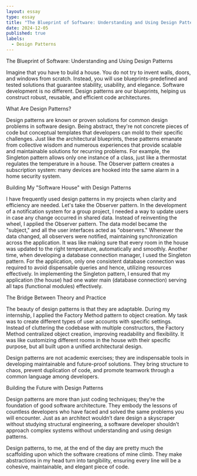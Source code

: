 ```yaml
---
layout: essay
type: essay
title: "The Blueprint of Software: Understanding and Using Design Patterns"
date: 2024-12-05
published: true
labels:
  - Design Patterns
---
```

The Blueprint of Software: Understanding and Using Design Patterns

Imagine that you have to build a house. You do not try to invent walls, doors, and windows from scratch. Instead, you will use blueprints-predefined and tested solutions that guarantee stability, usability, and elegance. Software development is no different. Design patterns are our blueprints, helping us construct robust, reusable, and efficient code architectures.

What Are Design Patterns?

Design patterns are known or proven solutions for common design problems in software design. Being abstract, they're not concrete pieces of code but conceptual templates that developers can mold to their specific challenges. Just like the architectural blueprints, these patterns emanate from collective wisdom and numerous experiences that provide scalable and maintainable solutions for recurring problems.
For example, the Singleton pattern allows only one instance of a class, just like a thermostat regulates the temperature in a house. The Observer pattern creates a subscription system: many devices are hooked into the same alarm in a home security system. 

Building My "Software House" with Design Patterns

I have frequently used design patterns in my projects when clarity and efficiency are needed. Let's take the Observer pattern. In the development of a notification system for a group project, I needed a way to update users in case any change occurred in shared data. Instead of reinventing the wheel, I applied the Observer pattern. The data model became the "subject," and all the user interfaces acted as "observers." Whenever the data changed, all observers were notified, maintaining synchronization across the application. It was like making sure that every room in the house was updated to the right temperature, automatically and smoothly.
Another time, when developing a database connection manager, I used the Singleton pattern. For the application, only one consistent database connection was required to avoid dispensable queries and hence, utilizing resources effectively. In implementing the Singleton pattern, I ensured that my application (the house) had one water main (database connection) serving all taps (functional modules) effectively.

The Bridge Between Theory and Practice

The beauty of design patterns is that they are adaptable. During my internship, I applied the Factory Method pattern to object creation. My task was to create different types of user accounts with specific settings. Instead of cluttering the codebase with multiple constructors, the Factory Method centralized object creation, improving readability and flexibility. It was like customizing different rooms in the house with their specific purpose, but all built upon a unified architectural design.

Design patterns are not academic exercises; they are indispensable tools in developing maintainable and future-proof solutions. They bring structure to chaos, prevent duplication of code, and promote teamwork through a common language among developers.

Building the Future with Design Patterns

Design patterns are more than just coding techniques; they’re the foundation of good software architecture. They embody the lessons of countless developers who have faced and solved the same problems you will encounter. Just as an architect wouldn’t dare design a skyscraper without studying structural engineering, a software developer shouldn’t approach complex systems without understanding and using design patterns.

Design patterns, to me, at the end of the day are pretty much the scaffolding upon which the software creations of mine climb. They make abstractions in my head turn into tangibility, ensuring every line will be a cohesive, maintainable, and elegant piece of code.
